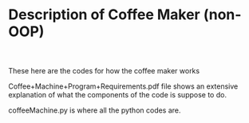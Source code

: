 # Description of Coffee Maker (non-OOP)
<br />
<br />
These here are the codes for how the coffee maker works
<br />

Coffee+Machine+Program+Requirements.pdf file shows an extensive explanation of what the components of the code is suppose to do.
<br />

coffeeMachine.py is where all the python codes are.

